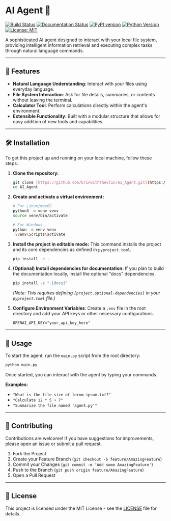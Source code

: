 # AI Agent 🤖

[![Build Status](https://github.com/brinwiththevlin/AI_Agent/actions/workflows/deploy-docs.yml/badge.svg)](https://github.com/brinwiththevlin/AI_Agent/actions/workflows/deploy-docs.yml)
[![Documentation Status](https://img.shields.io/badge/docs-latest-brightgreen.svg)](https://brinwiththevlin.github.io/AI_Agent/)
[![PyPI version](https://img.shields.io/badge/pypi-v0.1.0-blue)](https://pypi.org/project/AI-Agent/)
[![Python Version](https://img.shields.io/badge/python-3.9+-blue.svg)](https://www.python.org/downloads/)
[![License: MIT](https://img.shields.io/badge/License-MIT-yellow.svg)](https://opensource.org/licenses/MIT)

A sophisticated AI agent designed to interact with your local file system, providing intelligent information retrieval and executing complex tasks through natural language commands.

---

## 🌟 Features

- **Natural Language Understanding**: Interact with your files using everyday language.
- **File System Interaction**: Ask for file details, summaries, or contents without leaving the terminal.
- **Calculator Tool**: Perform calculations directly within the agent's environment.
- **Extensible Functionality**: Built with a modular structure that allows for easy addition of new tools and capabilities.

---

## 🛠️ Installation

To get this project up and running on your local machine, follow these steps.

1.  **Clone the repository:**
    ```bash
    git clone [https://github.com/brinwiththevlin/AI_Agent.git](https://github.com/brinwiththevlin/AI_Agent.git)
    cd AI_Agent
    ```

2.  **Create and activate a virtual environment:**
    ```bash
    # For Linux/macOS
    python3 -m venv venv
    source venv/bin/activate

    # For Windows
    python -m venv venv
    .\venv\Scripts\activate
    ```

3.  **Install the project in editable mode:**
    This command installs the project and its core dependencies as defined in `pyproject.toml`.
    ```bash
    pip install -e .
    ```

4.  **(Optional) Install dependencies for documentation:**
    If you plan to build the documentation locally, install the optional "docs" dependencies.
    ```bash
    pip install -e ".[docs]"
    ```
    *(Note: This requires defining `[project.optional-dependencies]` in your `pyproject.toml` file.)*

5.  **Configure Environment Variables**:
    Create a `.env` file in the root directory and add your API keys or other necessary configurations.
    ```
    OPENAI_API_KEY="your_api_key_here"
    ```

---

## 🚀 Usage

To start the agent, run the `main.py` script from the root directory:

```bash
python main.py
```

Once started, you can interact with the agent by typing your commands.

**Examples:**

-   `"What is the file size of lorum_ipsum.txt?"`
-   `"Calculate 12 * 5 + 7"`
-   `"Summarize the file named 'agent.py'"`

---

## 🤝 Contributing

Contributions are welcome! If you have suggestions for improvements, please open an issue or submit a pull request.

1.  Fork the Project
2.  Create your Feature Branch (`git checkout -b feature/AmazingFeature`)
3.  Commit your Changes (`git commit -m 'Add some AmazingFeature'`)
4.  Push to the Branch (`git push origin feature/AmazingFeature`)
5.  Open a Pull Request

---

## 📄 License

This project is licensed under the MIT License - see the [LICENSE](LICENSE) file for details.
